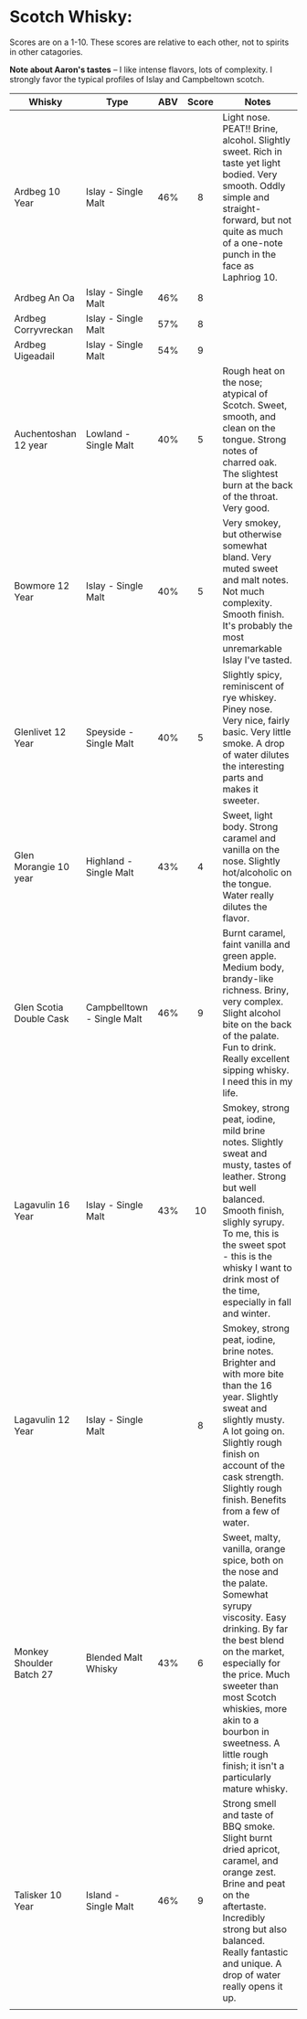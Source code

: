 # Scotch Whisky:
Scores are on a 1-10. These scores are relative to each other, not to spirits in other catagories.

**Note about Aaron's tastes** – I like intense flavors, lots of complexity. I strongly favor the typical profiles of Islay and Campbeltown scotch. 

| Whisky                   | Type                       | ABV | Score | Notes                                                                                                                                                                                                                                                                                                                     |
|--------------------------|----------------------------|:---:|:-----:|---------------------------------------------------------------------------------------------------------------------------------------------------------------------------------------------------------------------------------------------------------------------------------------------------------------------------|
| Ardbeg 10 Year           | Islay - Single Malt        | 46% | 8     | Light nose. PEAT!! Brine, alcohol. Slightly sweet. Rich in taste yet light bodied. Very smooth. Oddly simple and straight-forward, but not quite as much of a one-note punch in the face as Laphriog 10.                                                                                                                  |
| Ardbeg An Oa             | Islay - Single Malt        | 46% | 8     |                                                                                                                                                                                                                                                                                                                           |
| Ardbeg Corryvreckan      | Islay - Single Malt        | 57% | 8     |                                                                                                                                                                                                                                                                                                                           |
| Ardbeg Uigeadail         | Islay - Single Malt        | 54% | 9     |                                                                                                                                                                                                                                                                                                                           |
| Auchentoshan 12 year     | Lowland - Single Malt      | 40% | 5     | Rough heat on the nose; atypical of Scotch. Sweet, smooth, and clean on the tongue. Strong notes of charred oak. The slightest burn at the back of the throat. Very good.                                                                                                                                                 |
| Bowmore 12 Year          | Islay - Single Malt        | 40% | 5     | Very smokey, but otherwise somewhat bland. Very muted sweet and malt notes. Not much complexity. Smooth finish. It's probably the most unremarkable Islay I've tasted.                                                                                                                                                    |
| Glenlivet 12 Year        | Speyside - Single Malt     | 40% | 5     | Slightly spicy, reminiscent of rye whiskey. Piney nose. Very nice, fairly basic. Very little smoke. A drop of water dilutes the interesting parts and makes it sweeter.                                                                                                                                                   |
| Glen Morangie 10 year    | Highland - Single Malt     | 43% | 4     | Sweet, light body. Strong caramel and vanilla on the nose. Slightly hot/alcoholic on the tongue. Water really dilutes the flavor.                                                                                                                                                                                         |
| Glen Scotia Double Cask  | Campbelltown - Single Malt | 46% | 9     | Burnt caramel, faint vanilla and green apple. Medium body, brandy-like richness. Briny, very complex. Slight alcohol bite on the back of the palate. Fun to drink. Really excellent sipping whisky. I need this in my life.                                                                                               |
| Lagavulin 16 Year        | Islay - Single Malt        | 43% | 10    | Smokey, strong peat, iodine, mild brine notes. Slightly sweat and musty, tastes of leather. Strong but well balanced. Smooth finish, slighly syrupy. To me, this is the sweet spot - this is the whisky I want to drink most of the time, especially in fall and winter.                                                  |
| Lagavulin 12 Year        | Islay - Single Malt        |     | 8     | Smokey, strong peat, iodine, brine notes. Brighter and with more bite than the 16 year. Slightly sweat and slightly musty. A lot going on. Slightly rough finish on account of the cask strength. Slightly rough finish. Benefits from a few of water.                                                                    |
| Monkey Shoulder Batch 27 | Blended Malt Whisky        | 43% | 6     | Sweet, malty, vanilla, orange spice, both on the nose and the palate. Somewhat syrupy viscosity. Easy drinking. By far the best blend on the market, especially for the price. Much sweeter than most Scotch whiskies, more akin to a bourbon in sweetness. A little rough finish; it isn't a particularly mature whisky. |
| Talisker 10 Year         | Island - Single Malt       | 46% | 9     | Strong smell and taste of BBQ smoke. Slight burnt dried apricot, caramel, and orange zest. Brine and peat on the aftertaste. Incredibly strong but also balanced. Really fantastic and unique. A drop of water really opens it up.                                                                                        |
|                          |                            |     |       |                                                                                                                                                                                                                                                                                                                           |


